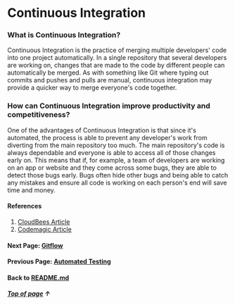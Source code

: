 # Continuous Integration

### What is Continuous Integration?
Continuous Integration is the practice of merging multiple developers' code into one project automatically.
In a single repository that several developers are working on, changes that are made to the code by different people can
automatically be merged. As with something like Git where typing out commits and pushes and pulls are manual, continuous integration may
provide a quicker way to merge everyone's code together.

### How can Continuous Integration improve productivity and competitiveness?
One of the advantages of Continuous Integration is that since it's automated, the process is able to prevent 
any developer's work from diverting from the main repository too much. 
The main repository's code is always dependable and everyone is able to access all of those changes early on.
This means that if, for example, a team of developers are working on an app or website and they come across some bugs, they are able to detect those bugs early.
Bugs often hide other bugs and being able to catch any mistakes and ensure all code is working on each person's end will save time and money.


#### References
1. [CloudBees Article](https://www.cloudbees.com/continuous-delivery/continuous-integration)
2. [Codemagic Article](https://nevercode.io/blog/what-is-continuous-integration-and-how-to-benefit-from-it/)

#### Next Page: [Gitflow](https://github.com/vfm2/is601-miniproject/blob/main/gitflowPage.md)
#### Previous Page: [Automated Testing](https://github.com/vfm2/is601-miniproject/blob/main/autoTest.md)
#### Back to [README.md](https://github.com/vfm2/is601-miniproject/blob/main/README.md)

##### [Top of page](#Git-Terminology) &#8593;